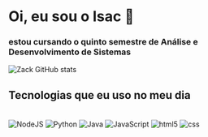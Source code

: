 # Oi, eu sou o Isac 👋
### estou cursando o quinto semestre de Análise e Desenvolvimento de Sistemas

<!--

[![JavaScript](link do app que vai utilizar a logo)](link para onde redirecionar)

-->

![Zack GitHub stats](https://github-readme-stats.vercel.app/api?username=zackbala&show_icons=true&theme=dracula)

## Tecnologias que eu uso no meu dia

<div style="display: inline_block"><br/>
  <img align="center" alt="NodeJS" src="https://img.shields.io/badge/Node.js-43853D?style=for-      the-badge&logo=node.js&logoColor=white"/>
  
  <img align="center" alt="Python" src="https://img.shields.io/badge/Python-14354C?style=for-the-   badge&logo=python&logoColor=white"/>
  
  <img align="center" alt="Java" src="https://img.shields.io/badge/Java-ED8B00?style=for-the-badge&logo=openjdk&logoColor=white"/>
  
  <img align="center" alt="JavaScript" src="https://img.shields.io/badge/JavaScript-323330?style=for-the-badge&logo=javascript&logoColor=F7DF1E"/>
  
  <img align="center" alt="html5" src="https://img.shields.io/badge/HTML5-E34F26?style=for-the-badge&logo=html5&logoColor=white"/>
  
  <img align="center" alt="css" src="https://img.shields.io/badge/CSS3-1572B6?style=for-the-badge&logo=css3&logoColor=white"/>
    
</div> <br/>
